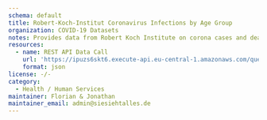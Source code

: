 ```yaml
---
schema: default
title: Robert-Koch-Institut Coronavirus Infections by Age Group
organization: COVID-19 Datasets
notes: Provides data from Robert Koch Institute on corona cases and deaths by age group
resources:
  - name: REST API Data Call
    url: 'https://ipuzs6skt6.execute-api.eu-central-1.amazonaws.com/query/rki_corona_nach_altersgruppe'
    format: json
license: -/-
category:
  - Health / Human Services
maintainer: Florian & Jonathan
maintainer_email: admin@siesiehtalles.de
---
```

